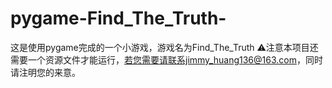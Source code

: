 # pygame-Find_The_Truth-
这是使用pygame完成的一个小游戏，游戏名为Find_The_Truth
⚠️注意本项目还需要一个资源文件才能运行，若您需要请联系jimmy_huang136@163.com，同时请注明您的来意。
